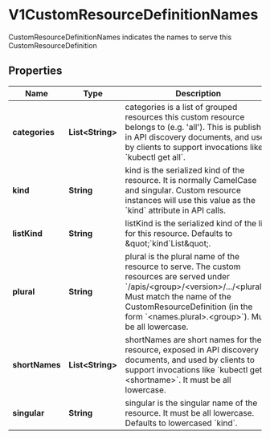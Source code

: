 

# V1CustomResourceDefinitionNames

CustomResourceDefinitionNames indicates the names to serve this CustomResourceDefinition
## Properties

Name | Type | Description | Notes
------------ | ------------- | ------------- | -------------
**categories** | **List&lt;String&gt;** | categories is a list of grouped resources this custom resource belongs to (e.g. &#39;all&#39;). This is published in API discovery documents, and used by clients to support invocations like &#x60;kubectl get all&#x60;. |  [optional]
**kind** | **String** | kind is the serialized kind of the resource. It is normally CamelCase and singular. Custom resource instances will use this value as the &#x60;kind&#x60; attribute in API calls. | 
**listKind** | **String** | listKind is the serialized kind of the list for this resource. Defaults to \&quot;&#x60;kind&#x60;List\&quot;. |  [optional]
**plural** | **String** | plural is the plural name of the resource to serve. The custom resources are served under &#x60;/apis/&lt;group&gt;/&lt;version&gt;/.../&lt;plural&gt;&#x60;. Must match the name of the CustomResourceDefinition (in the form &#x60;&lt;names.plural&gt;.&lt;group&gt;&#x60;). Must be all lowercase. | 
**shortNames** | **List&lt;String&gt;** | shortNames are short names for the resource, exposed in API discovery documents, and used by clients to support invocations like &#x60;kubectl get &lt;shortname&gt;&#x60;. It must be all lowercase. |  [optional]
**singular** | **String** | singular is the singular name of the resource. It must be all lowercase. Defaults to lowercased &#x60;kind&#x60;. |  [optional]



